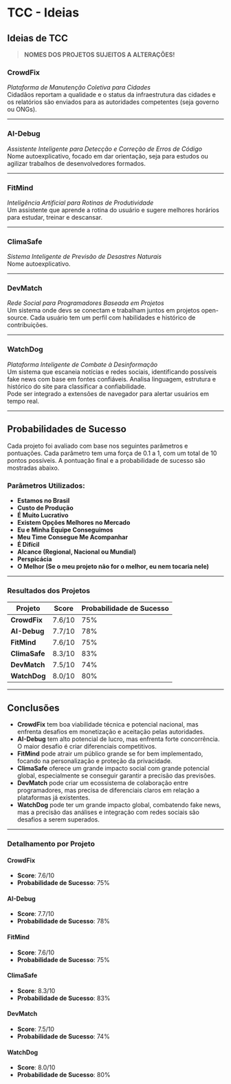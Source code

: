 # TCC - Ideias

## Ideias de TCC

> **NOMES DOS PROJETOS SUJEITOS A ALTERAÇÕES!**

### **CrowdFix**
_Plataforma de Manutenção Coletiva para Cidades_  
Cidadãos reportam a qualidade e o status da infraestrutura das cidades e os relatórios são enviados para as autoridades competentes (seja governo ou ONGs).

---

### **AI-Debug**
_Assistente Inteligente para Detecção e Correção de Erros de Código_  
Nome autoexplicativo, focado em dar orientação, seja para estudos ou agilizar trabalhos de desenvolvedores formados.

---

### **FitMind**
_Inteligência Artificial para Rotinas de Produtividade_  
Um assistente que aprende a rotina do usuário e sugere melhores horários para estudar, treinar e descansar.

---

### **ClimaSafe**
_Sistema Inteligente de Previsão de Desastres Naturais_  
Nome autoexplicativo.

---

### **DevMatch**
_Rede Social para Programadores Baseada em Projetos_  
Um sistema onde devs se conectam e trabalham juntos em projetos open-source. Cada usuário tem um perfil com habilidades e histórico de contribuições.

---

### **WatchDog**
_Plataforma Inteligente de Combate à Desinformação_  
Um sistema que escaneia notícias e redes sociais, identificando possíveis fake news com base em fontes confiáveis. Analisa linguagem, estrutura e histórico do site para classificar a confiabilidade.  
Pode ser integrado a extensões de navegador para alertar usuários em tempo real.

---

## Probabilidades de Sucesso

Cada projeto foi avaliado com base nos seguintes parâmetros e pontuações. Cada parâmetro tem uma força de 0.1 a 1, com um total de 10 pontos possíveis. A pontuação final e a probabilidade de sucesso são mostradas abaixo.

### **Parâmetros Utilizados:**
- **Estamos no Brasil**  
- **Custo de Produção**  
- **É Muito Lucrativo**  
- **Existem Opções Melhores no Mercado**  
- **Eu e Minha Equipe Conseguimos**  
- **Meu Time Consegue Me Acompanhar**  
- **É Difícil**  
- **Alcance (Regional, Nacional ou Mundial)**  
- **Perspicácia**  
- **O Melhor (Se o meu projeto não for o melhor, eu nem tocaria nele)**

---

### **Resultados dos Projetos**

| **Projeto**      | **Score** | **Probabilidade de Sucesso** |
|------------------|-----------|-----------------------------|
| **CrowdFix**     | 7.6/10    | 75%                         |
| **AI-Debug**     | 7.7/10    | 78%                         |
| **FitMind**      | 7.6/10    | 75%                         |
| **ClimaSafe**    | 8.3/10    | 83%                         |
| **DevMatch**     | 7.5/10    | 74%                         |
| **WatchDog**     | 8.0/10    | 80%                         |

---

## Conclusões

- **CrowdFix** tem boa viabilidade técnica e potencial nacional, mas enfrenta desafios em monetização e aceitação pelas autoridades.
- **AI-Debug** tem alto potencial de lucro, mas enfrenta forte concorrência. O maior desafio é criar diferenciais competitivos.
- **FitMind** pode atrair um público grande se for bem implementado, focando na personalização e proteção da privacidade.
- **ClimaSafe** oferece um grande impacto social com grande potencial global, especialmente se conseguir garantir a precisão das previsões.
- **DevMatch** pode criar um ecossistema de colaboração entre programadores, mas precisa de diferenciais claros em relação a plataformas já existentes.
- **WatchDog** pode ter um grande impacto global, combatendo fake news, mas a precisão das análises e integração com redes sociais são desafios a serem superados.

---

### **Detalhamento por Projeto**

#### **CrowdFix**
- **Score**: 7.6/10  
- **Probabilidade de Sucesso**: 75%

#### **AI-Debug**
- **Score**: 7.7/10  
- **Probabilidade de Sucesso**: 78%

#### **FitMind**
- **Score**: 7.6/10  
- **Probabilidade de Sucesso**: 75%

#### **ClimaSafe**
- **Score**: 8.3/10  
- **Probabilidade de Sucesso**: 83%

#### **DevMatch**
- **Score**: 7.5/10  
- **Probabilidade de Sucesso**: 74%

#### **WatchDog**
- **Score**: 8.0/10  
- **Probabilidade de Sucesso**: 80%
